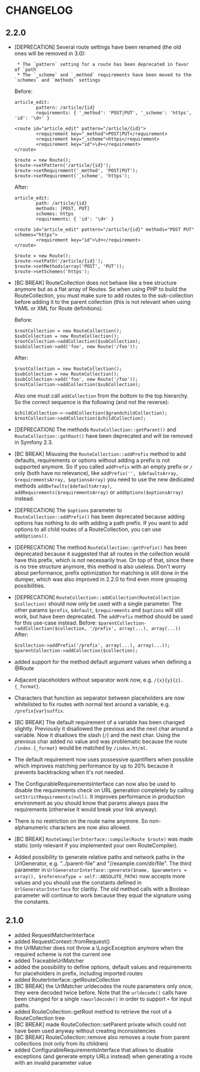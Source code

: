 CHANGELOG
=========

2.2.0
-----

 * [DEPRECATION] Several route settings have been renamed (the old ones will be removed in 3.0):

		* The `pattern` setting for a route has been deprecated in favor of `path`
		* The `_scheme` and `_method` requirements have been moved to the `schemes` and `methods` settings

	 Before:

	 ```
	 article_edit:
			 pattern: /article/{id}
			 requirements: { '_method': 'POST|PUT', '_scheme': 'https', 'id': '\d+' }

	 <route id="article_edit" pattern="/article/{id}">
			 <requirement key="_method">POST|PUT</requirement>
			 <requirement key="_scheme">https</requirement>
			 <requirement key="id">\d+</requirement>
	 </route>

	 $route = new Route();
	 $route->setPattern('/article/{id}');
	 $route->setRequirement('_method', 'POST|PUT');
	 $route->setRequirement('_scheme', 'https');
	 ```

	 After:

	 ```
	 article_edit:
			 path: /article/{id}
			 methods: [POST, PUT]
			 schemes: https
			 requirements: { 'id': '\d+' }

	 <route id="article_edit" pattern="/article/{id}" methods="POST PUT" schemes="https">
			 <requirement key="id">\d+</requirement>
	 </route>

	 $route = new Route();
	 $route->setPath('/article/{id}');
	 $route->setMethods(array('POST', 'PUT'));
	 $route->setSchemes('https');
	 ```

 * [BC BREAK] RouteCollection does not behave like a tree structure anymore but as
	 a flat array of Routes. So when using PHP to build the RouteCollection, you must
	 make sure to add routes to the sub-collection before adding it to the parent
	 collection (this is not relevant when using YAML or XML for Route definitions).

	 Before:

	 ```
	 $rootCollection = new RouteCollection();
	 $subCollection = new RouteCollection();
	 $rootCollection->addCollection($subCollection);
	 $subCollection->add('foo', new Route('/foo'));
	 ```

	 After:

	 ```
	 $rootCollection = new RouteCollection();
	 $subCollection = new RouteCollection();
	 $subCollection->add('foo', new Route('/foo'));
	 $rootCollection->addCollection($subCollection);
	 ```

	 Also one must call `addCollection` from the bottom to the top hierarchy.
	 So the correct sequence is the following (and not the reverse):

	 ```
	 $childCollection->->addCollection($grandchildCollection);
	 $rootCollection->addCollection($childCollection);
	 ```

 * [DEPRECATION] The methods `RouteCollection::getParent()` and `RouteCollection::getRoot()`
	 have been deprecated and will be removed in Symfony 2.3.
 * [BC BREAK] Misusing the `RouteCollection::addPrefix` method to add defaults, requirements
	 or options without adding a prefix is not supported anymore. So if you called `addPrefix`
	 with an empty prefix or `/` only (both have no relevance), like
	 `addPrefix('', $defaultsArray, $requirementsArray, $optionsArray)`
	 you need to use the new dedicated methods `addDefaults($defaultsArray)`,
	 `addRequirements($requirementsArray)` or `addOptions($optionsArray)` instead.
 * [DEPRECATION] The `$options` parameter to `RouteCollection::addPrefix()` has been deprecated
	 because adding options has nothing to do with adding a path prefix. If you want to add options
	 to all child routes of a RouteCollection, you can use `addOptions()`.
 * [DEPRECATION] The method `RouteCollection::getPrefix()` has been deprecated
	 because it suggested that all routes in the collection would have this prefix, which is
	 not necessarily true. On top of that, since there is no tree structure anymore, this method
	 is also useless. Don't worry about performance, prefix optimization for matching is still done
	 in the dumper, which was also improved in 2.2.0 to find even more grouping possibilities.
 * [DEPRECATION] `RouteCollection::addCollection(RouteCollection $collection)` should now only be
	 used with a single parameter. The other params `$prefix`, `$default`, `$requirements` and `$options`
	 will still work, but have been deprecated. The `addPrefix` method should be used for this
	 use-case instead.
	 Before: `$parentCollection->addCollection($collection, '/prefix', array(...), array(...))`
	 After:
	 ```
	 $collection->addPrefix('/prefix', array(...), array(...));
	 $parentCollection->addCollection($collection);
	 ```
 * added support for the method default argument values when defining a @Route
 * Adjacent placeholders without separator work now, e.g. `/{x}{y}{z}.{_format}`.
 * Characters that function as separator between placeholders are now whitelisted
	 to fix routes with normal text around a variable, e.g. `/prefix{var}suffix`.
 * [BC BREAK] The default requirement of a variable has been changed slightly.
	 Previously it disallowed the previous and the next char around a variable. Now
	 it disallows the slash (`/`) and the next char. Using the previous char added
	 no value and was problematic because the route `/index.{_format}` would be
	 matched by `/index.ht/ml`.
 * The default requirement now uses possessive quantifiers when possible which
	 improves matching performance by up to 20% because it prevents backtracking
	 when it's not needed.
 * The ConfigurableRequirementsInterface can now also be used to disable the requirements
	 check on URL generation completely by calling `setStrictRequirements(null)`. It
	 improves performance in production environment as you should know that params always
	 pass the requirements (otherwise it would break your link anyway).
 * There is no restriction on the route name anymore. So non-alphanumeric characters
	 are now also allowed.
 * [BC BREAK] `RouteCompilerInterface::compile(Route $route)` was made static
	 (only relevant if you implemented your own RouteCompiler).
 * Added possibility to generate relative paths and network paths in the UrlGenerator, e.g.
	 "../parent-file" and "//example.com/dir/file". The third parameter in
	 `UrlGeneratorInterface::generate($name, $parameters = array(), $referenceType = self::ABSOLUTE_PATH)`
	 now accepts more values and you should use the constants defined in `UrlGeneratorInterface` for
	 claritiy. The old method calls with a Boolean parameter will continue to work because they
	 equal the signature using the constants.

2.1.0
-----

 * added RequestMatcherInterface
 * added RequestContext::fromRequest()
 * the UrlMatcher does not throw a \LogicException anymore when the required
	 scheme is not the current one
 * added TraceableUrlMatcher
 * added the possibility to define options, default values and requirements
	 for placeholders in prefix, including imported routes
 * added RouterInterface::getRouteCollection
 * [BC BREAK] the UrlMatcher urldecodes the route parameters only once, they
	 were decoded twice before. Note that the `urldecode()` calls have been
	 changed for a single `rawurldecode()` in order to support `+` for input
	 paths.
 * added RouteCollection::getRoot method to retrieve the root of a
	 RouteCollection tree
 * [BC BREAK] made RouteCollection::setParent private which could not have
	 been used anyway without creating inconsistencies
 * [BC BREAK] RouteCollection::remove also removes a route from parent
	 collections (not only from its children)
 * added ConfigurableRequirementsInterface that allows to disable exceptions
	 (and generate empty URLs instead) when generating a route with an invalid
	 parameter value
